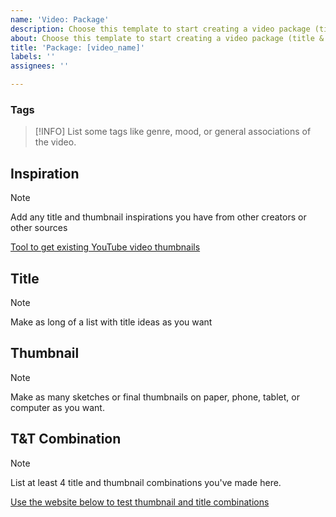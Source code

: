 ```yaml
---
name: 'Video: Package'
description: Choose this template to start creating a video package (title & thumbnail).
about: Choose this template to start creating a video package (title & thumbnail).
title: 'Package: [video_name]'
labels: ''
assignees: ''

---
```


### Tags

> [!INFO]
> List some tags like genre, mood, or general associations of the video.

## Inspiration

> [!NOTE]
> Add any title and thumbnail inspirations you have from other creators or other sources

[Tool to get existing YouTube video thumbnails](https://www.get-youtube-thumbnail.com/)

## Title

> [!NOTE]
> Make as long of a list with title ideas as you want

## Thumbnail

> [!NOTE]
> Make as many sketches or final thumbnails on paper, phone, tablet, or computer as you want.

## T&T Combination

> [!NOTE]
> List at least 4 title and thumbnail combinations you've made here.

[Use the website below to test thumbnail and title combinations](https://thumbsup.tv/)
